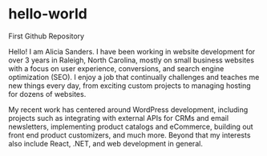 # hello-world
First Github Repository

Hello! I am Alicia Sanders. I have been working in website development for over 3 years in Raleigh, North Carolina, mostly on small business websites with a focus on user experience, conversions, and search engine optimization (SEO). I enjoy a job that continually challenges and teaches me new things every day, from exciting custom projects to managing hosting for dozens of websites.

My recent work has centered around WordPress development, including projects such as integrating with external APIs for CRMs and email newsletters, implementing product catalogs and eCommerce, building out front end product customizers, and much more. Beyond that my interests also include React, .NET, and web development in general.
